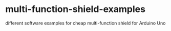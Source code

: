 # multi-function-shield-examples
different software examples for cheap multi-function shield for Arduino Uno
